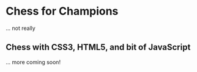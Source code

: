 # Chess for Champions
... not really

## Chess with CSS3, HTML5, and bit of JavaScript
... more coming soon!

